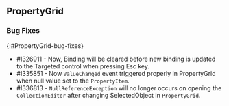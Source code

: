 ## PropertyGrid

### Bug Fixes
{:#PropertyGrid-bug-fixes}

* \#I326911 - Now, Binding will be cleared before new binding is updated to the Targeted control when pressing Esc key.
* \#I335851 - Now `ValueChanged` event triggered properly in PropertyGrid when null value set to the `PropertyItem`.
* \#I336813 - `NullReferenceException` will no longer occurs on opening the `CollectionEditor` after changing SelectedObject in `PropertyGrid`.